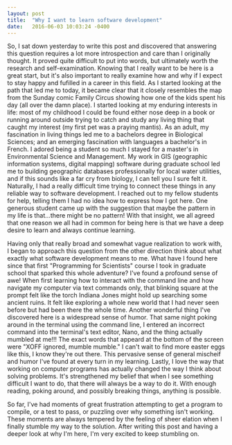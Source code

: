 ```yaml
---
layout: post
title:  "Why I want to learn software development"
date:   2016-06-03 10:03:24 -0400
---
```



So, I sat down yesterday to write this post and discovered that answering this question requires a lot more introspection and care than I originally thought.  It proved quite difficult to put into words, but ultimately worth the research and self-examination. Knowing that I really want to be here is a great start, but it's also important to really examine how and why if I expect to stay happy and fufilled in a career in this field.  As I started looking at the path that led me to today, it became clear that it closely resembles the map from the Sunday comic Family Circus showing how one of the kids spent his day (all over the damn place).  I started looking at my enduring interests in life: most of my childhood I could be found either nose deep in a book or running around outside trying to catch and study any living thing that caught my interest (my first pet was a praying mantis).  As an adult, my fascination in living things led me to a bachelors degree in Biological Sciences; and an emerging fascination with languages a bachelor's in French. I adored being a student so much I stayed for a master's in Environmental Science and Management.  My work in GIS (geographic information systems, digital mapping) software during graduate school led me to building geographic databases professionally for local water utilities, and if this sounds like a far cry from biology, I can tell you I sure felt it.  Naturally, I had a really difficult time trying to connect these things in any reliable way to software development.  I reached out to my fellow students for help, telling them I had no idea how to express how I got here.  One generous student came up with the suggestion that maybe the pattern in my life is that...there might be no pattern!  With that insight, we all agreed that one reason we all had in common for being here is that we have a deep desire to learn and always continue learning.

Having only that really broad and somewhat vague realization to work with, I began to approach this question from the other direction think about what exactly what software development means to me.  What have I found here since that first "Programming for Scientists" course I took in graduate school that sparked this whole adventure?  I've found a profound sense of awe!  When first learning how to interact with the command line and how navigate my computer via text commands only, that blinking square at the prompt felt like the torch Indiana Jones might hold up searching some ancient ruins.  It felt like exploring a whole new world that I had never seen before but had been there the whole time.  Another wonderful thing I've discovered here is a widespread sense of humor.  That same night poking around in the terminal using the command line, I entered an incorrect command into the terminal's text editor, Nano, and the thing actually mumbled at me!!!  The exact words that appeard at the bottom of the screen were "XOFF ignored, mumble mumble."  I can't wait to find more easter eggs like this, I know they're out there.  This pervasive sense of general mischeif and humor I've found at every turn in my learning.  Lastly, I love the way that working on computer programs has actually changed the way I think about solving problems.  It's strengthened my belief that when I see something difficult I want to do, that there will always be a way to do it.  With enough reading, poking around, and possibly breaking things, anything is possible.  

So far, I've had moments of great frustration attempting to get a program to compile, or a test to pass, or puzzling over why something isn't working.  These moments are always tempered by the feeling of sheer elation when I finally stumble my way to the solution.  After writing this post and having a deeper look at why I'm here, I'm very excited to keep stumbling on.
